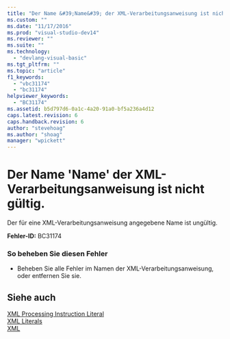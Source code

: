```yaml
---
title: "Der Name &#39;Name&#39; der XML-Verarbeitungsanweisung ist nicht g&#252;ltig. | Microsoft Docs"
ms.custom: ""
ms.date: "11/17/2016"
ms.prod: "visual-studio-dev14"
ms.reviewer: ""
ms.suite: ""
ms.technology: 
  - "devlang-visual-basic"
ms.tgt_pltfrm: ""
ms.topic: "article"
f1_keywords: 
  - "vbc31174"
  - "bc31174"
helpviewer_keywords: 
  - "BC31174"
ms.assetid: b5d797d6-0a1c-4a20-91a0-bf5a236a4d12
caps.latest.revision: 6
caps.handback.revision: 6
author: "stevehoag"
ms.author: "shoag"
manager: "wpickett"
---
```

# Der Name &#39;Name&#39; der XML-Verarbeitungsanweisung ist nicht g&#252;ltig.
Der für eine XML\-Verarbeitungsanweisung angegebene Name ist ungültig.  
  
 **Fehler\-ID:** BC31174  
  
### So beheben Sie diesen Fehler  
  
-   Beheben Sie alle Fehler im Namen der XML\-Verarbeitungsanweisung, oder entfernen Sie sie.  
  
## Siehe auch  
 [XML Processing Instruction Literal](../../visual-basic/language-reference/xml-literals/xml-processing-instruction-literal.md)   
 [XML Literals](../../visual-basic/language-reference/xml-literals/index.md)   
 [XML](../../visual-basic/programming-guide/language-features/xml/index.md)